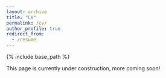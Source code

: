```yaml
---
layout: archive
title: "CV"
permalink: /cv/
author_profile: true
redirect_from:
  - /resume
---
```


{% include base_path %}

This page is currently under construction, more coming soon!